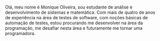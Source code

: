 Olá, meu nome é Monique Oliveira, sou estudante de análise e desenvolvimento de sistemas e matemática. Com mais de quatro de anos de experiência na área de testes de software, 
com noções básicas de automação de testes, estou procurando me desenvolver na área da programação, me desafiar nesta área e futuramente me tornar uma programadora.
